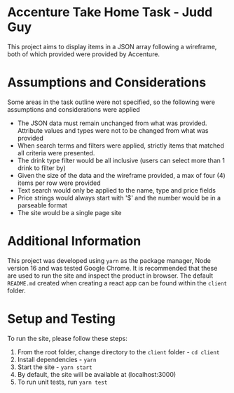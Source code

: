 # Accenture Take Home Task - Judd Guy
This project aims to display items in a JSON array following a wireframe, both of which provided were provided by Accenture.

# Assumptions and Considerations 
Some areas in the task outline were not specified, so the following were assumptions and considerations were applied
* The JSON data must remain unchanged from what was provided. Attribute values and types were not to be changed from what was provided
* When search terms and filters were applied, strictly items that matched all criteria were presented.
* The drink type filter would be all inclusive (users can select more than 1 drink to filter by)
* Given the size of the data and the wireframe provided, a max of four (4) items per row were provided
* Text search would only be applied to the name, type and price fields
* Price strings would always start with '$' and the number would be in a parseable format
* The site would be a single page site

# Additional Information
This project was developed using `yarn` as the package manager, Node version 16 and was tested Google Chrome.
It is recommended that these are used to run the site and inspect the product in browser.
The default `README.md` created when creating a react app can be found within the `client` folder.

# Setup and Testing
To run the site, please follow these steps:
1. From the root folder, change directory to the `client` folder - `cd client`
2. Install dependencies - `yarn`
3. Start the site - `yarn start`
4. By default, the site will be available at (localhost:3000)
5. To run unit tests, run `yarn test`
